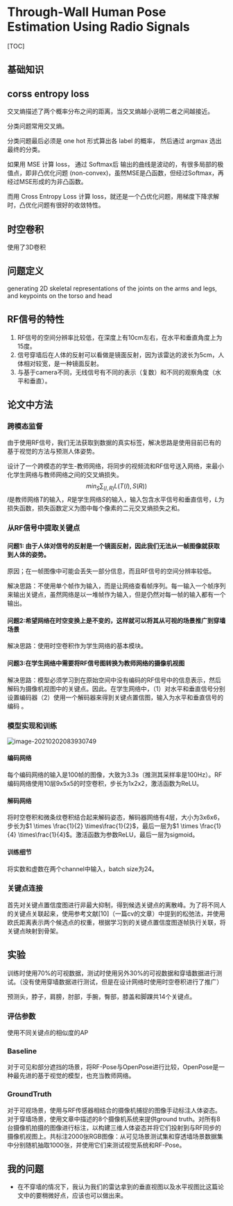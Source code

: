 # Through-Wall Human Pose Estimation Using Radio Signals

[TOC]

## 基础知识

## corss entropy loss

交叉熵描述了两个概率分布之间的距离，当交叉熵越小说明二者之间越接近。

分类问题常用交叉熵。

分类问题最后必须是 one hot 形式算出各 label 的概率， 然后通过 argmax 选出最终的分类。

如果用 MSE 计算 loss， 通过 Softmax后 输出的曲线是波动的，有很多局部的极值点，即非凸优化问题 (non-convex)，虽然MSE是凸函数，但经过Softmax，再经过MSE形成的为非凸函数。

而用 Cross Entropy Loss 计算 loss，就还是一个凸优化问题，用梯度下降求解时，凸优化问题有很好的收敛特性。

## 时空卷积

使用了3D卷积

## 问题定义

generating 2D skeletal representations of the joints on the arms and legs, and keypoints on the torso and head

## RF信号的特性

1. RF信号的空间分辨率比较低，在深度上有10cm左右，在水平和垂直角度上为15度。
2. 信号穿墙后在人体的反射可以看做是镜面反射，因为该雷达的波长为5cm，人体相对较宽，是一种镜面反射。
3. 与基于camera不同，无线信号有不同的表示（复数）和不同的观察角度（水平和垂直）。

## 论文中方法

### 跨模态监督

由于使用RF信号，我们无法获取到数据的真实标签，解决思路是使用目前已有的基于视觉的方法与预测人体姿势。

设计了一个跨模态的学生-教师网络，将同步的视频流和RF信号送入网络，来最小化学生网络与教师网络之间的交叉熵损失。
$$
min_S \sum_{(I,R)}L(T(I),S(R))
$$
$I$是教师网络$T$的输入，$R$是学生网络$S$的输入，输入包含水平信号和垂直信号，$L$为损失函数，损失函数定义为图中每个像素的二元交叉熵损失之和。

### 从RF信号中提取关键点

#### 问题1: 由于人体对信号的反射是一个镜面反射，因此我们无法从一帧图像就获取到人体的姿势。

原因；在一帧图像中可能会丢失一部分信息，而且RF信号的空间分辨率较低。

解决思路：不使用单个帧作为输入，而是让网络查看帧序列。每一输入一个帧序列来输出关键点，虽然网络是以一堆帧作为输入，但是仍然对每一帧的输入都有一个输出。

#### 问题2:希望网络在时空变换上是不变的，这样就可以将其从可视的场景推广到穿墙场景

解决思路：使用时空卷积作为学生网络的基本模块。

#### 问题3:在学生网络中需要将RF信号图转换为教师网络的摄像机视图

解决思路：模型必须学习到在原始空间中没有编码的RF信号中的信息表示，然后解码为摄像机视图中的关键点。因此。在学生网络中，（1）对水平和垂直信号分别设置编码器（2）使用一个解码器来得到关键点置信图，输入为水平和垂直信号的编码 。

### 模型实现和训练

![image-20210202083930749](https://tva1.sinaimg.cn/large/008eGmZEgy1gn8w7wu783j31sw0qowp9.jpg)

#### 编码网络

每个编码网络的输入是100帧的图像，大致为3.3s（推测其采样率是100Hz）。RF编码网络使用10层9x5x5的时空卷积，步长为1x2x2，激活函数为ReLU。

#### 解码网络

将时空卷积和微条纹卷积结合起来解码姿态，解码器网络有4层，大小为3x6x6，步长为$1 \times \frac{1}{2} \times\frac{1}{2}$，最后一层为$1 \times \frac{1}{4} \times\frac{1}{4}$。激活函数为参数ReLU，最后一层为sigmoid。

#### 训练细节

将实数和虚数在两个channel中输入，batch size为24。

### 关键点连接

首先对关键点置信度图进行非最大抑制，得到候选关键点的离散峰。为了将不同人的关键点关联起来，使用参考文献[10]（一篇cv的文章）中提到的松弛法，并使用欧氏距离表示两个候选点的权重，根据学习到的关键点置信度图逐帧执行关联，将关键点映射到骨架。

## 实验

训练时使用70%的可视数据，测试时使用另外30%的可视数据和穿墙数据进行测试。（没有使用穿墙数据进行测试，但是在设计网络时使用时空卷积进行了推广）

预测头，脖子，肩膀，肘部，手腕，臀部，膝盖和脚踝共14个关键点。

### 评估参数

使用不同关键点的相似度的AP

### Baseline

对于可见和部分遮挡的场景，将RF-Pose与OpenPose进行比较，OpenPose是一种最先进的基于视觉的模型，也充当教师网络。

### GroundTruth

对于可视场景，使用与RF传感器相结合的摄像机捕捉的图像手动标注人体姿态。对于穿墙场景，使用文章中描述的8个摄像机系统来提供ground truth。对所有8台摄像机拍摄的图像进行标注，以构建三维人体姿态并将它们投射到与RF同步的摄像机视图上。共标注2000张RGB图像：从可见场景测试集和穿透墙场景数据集中分别随机抽取1000张，并使用它们来测试视觉系统和RF-Pose。

## 我的问题

+ 在不穿墙的情况下，我认为我们的雷达拿到的垂直视图以及水平视图比这篇论文中的要稍微好点，应该也可以做出来。